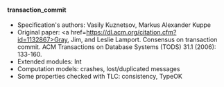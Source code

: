 #### transaction_commit
- Specification's authors: Vasily Kuznetsov, Markus Alexander Kuppe
- Original paper: <a href=https://dl.acm.org/citation.cfm?id=1132867>Gray, Jim, and Leslie Lamport. Consensus on transaction commit. ACM Transactions on Database Systems (TODS) 31.1 (2006): 133-160.</a>
- Extended modules: Int
- Computation models: crashes, lost/duplicated messages
- Some properties checked with TLC: consistency, TypeOK



